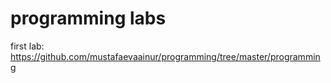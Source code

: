 # programming labs 

first lab: https://github.com/mustafaevaainur/programming/tree/master/programming
